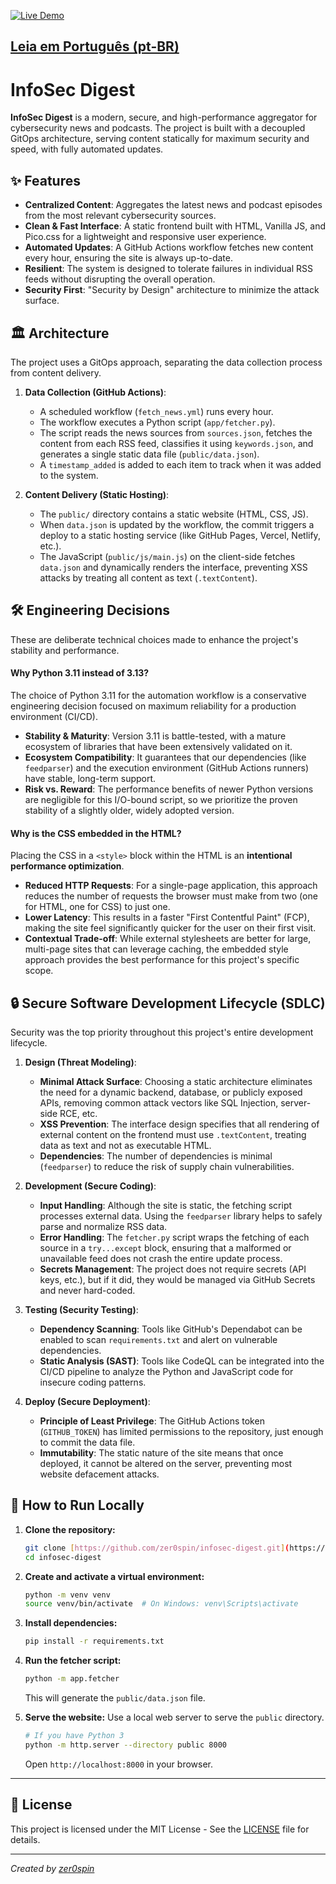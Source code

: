 [![Live Demo](https://img.shields.io/badge/Live_Demo-Online-brightgreen?style=for-the-badge&logo=vercel)](https://infosec-digest.vercel.app)

## [Leia em Português (pt-BR)](README.pt-br.md)

# InfoSec Digest

**InfoSec Digest** is a modern, secure, and high-performance aggregator for cybersecurity news and podcasts. The project is built with a decoupled GitOps architecture, serving content statically for maximum security and speed, with fully automated updates.

## ✨ Features

- **Centralized Content**: Aggregates the latest news and podcast episodes from the most relevant cybersecurity sources.
- **Clean & Fast Interface**: A static frontend built with HTML, Vanilla JS, and Pico.css for a lightweight and responsive user experience.
- **Automated Updates**: A GitHub Actions workflow fetches new content every hour, ensuring the site is always up-to-date.
- **Resilient**: The system is designed to tolerate failures in individual RSS feeds without disrupting the overall operation.
- **Security First**: "Security by Design" architecture to minimize the attack surface.

## 🏛️ Architecture

The project uses a GitOps approach, separating the data collection process from content delivery.

1.  **Data Collection (GitHub Actions)**:
    - A scheduled workflow (`fetch_news.yml`) runs every hour.
    - The workflow executes a Python script (`app/fetcher.py`).
    - The script reads the news sources from `sources.json`, fetches the content from each RSS feed, classifies it using `keywords.json`, and generates a single static data file (`public/data.json`).
    - A `timestamp_added` is added to each item to track when it was added to the system.

2.  **Content Delivery (Static Hosting)**:
    - The `public/` directory contains a static website (HTML, CSS, JS).
    - When `data.json` is updated by the workflow, the commit triggers a deploy to a static hosting service (like GitHub Pages, Vercel, Netlify, etc.).
    - The JavaScript (`public/js/main.js`) on the client-side fetches `data.json` and dynamically renders the interface, preventing XSS attacks by treating all content as text (`.textContent`).

## 🛠️ Engineering Decisions

These are deliberate technical choices made to enhance the project's stability and performance.

#### Why Python 3.11 instead of 3.13?

The choice of Python 3.11 for the automation workflow is a conservative engineering decision focused on maximum reliability for a production environment (CI/CD).
* **Stability & Maturity**: Version 3.11 is battle-tested, with a mature ecosystem of libraries that have been extensively validated on it.
* **Ecosystem Compatibility**: It guarantees that our dependencies (like `feedparser`) and the execution environment (GitHub Actions runners) have stable, long-term support.
* **Risk vs. Reward**: The performance benefits of newer Python versions are negligible for this I/O-bound script, so we prioritize the proven stability of a slightly older, widely adopted version.

#### Why is the CSS embedded in the HTML?

Placing the CSS in a `<style>` block within the HTML is an **intentional performance optimization**.
* **Reduced HTTP Requests**: For a single-page application, this approach reduces the number of requests the browser must make from two (one for HTML, one for CSS) to just one.
* **Lower Latency**: This results in a faster "First Contentful Paint" (FCP), making the site feel significantly quicker for the user on their first visit.
* **Contextual Trade-off**: While external stylesheets are better for large, multi-page sites that can leverage caching, the embedded style approach provides the best performance for this project's specific scope.

## 🔒 Secure Software Development Lifecycle (SDLC)

Security was the top priority throughout this project's entire development lifecycle.

1.  **Design (Threat Modeling)**:
    - **Minimal Attack Surface**: Choosing a static architecture eliminates the need for a dynamic backend, database, or publicly exposed APIs, removing common attack vectors like SQL Injection, server-side RCE, etc.
    - **XSS Prevention**: The interface design specifies that all rendering of external content on the frontend must use `.textContent`, treating data as text and not as executable HTML.
    - **Dependencies**: The number of dependencies is minimal (`feedparser`) to reduce the risk of supply chain vulnerabilities.

2.  **Development (Secure Coding)**:
    - **Input Handling**: Although the site is static, the fetching script processes external data. Using the `feedparser` library helps to safely parse and normalize RSS data.
    - **Error Handling**: The `fetcher.py` script wraps the fetching of each source in a `try...except` block, ensuring that a malformed or unavailable feed does not crash the entire update process.
    - **Secrets Management**: The project does not require secrets (API keys, etc.), but if it did, they would be managed via GitHub Secrets and never hard-coded.

3.  **Testing (Security Testing)**:
    - **Dependency Scanning**: Tools like GitHub's Dependabot can be enabled to scan `requirements.txt` and alert on vulnerable dependencies.
    - **Static Analysis (SAST)**: Tools like CodeQL can be integrated into the CI/CD pipeline to analyze the Python and JavaScript code for insecure coding patterns.

4.  **Deploy (Secure Deployment)**:
    - **Principle of Least Privilege**: The GitHub Actions token (`GITHUB_TOKEN`) has limited permissions to the repository, just enough to commit the data file.
    - **Immutability**: The static nature of the site means that once deployed, it cannot be altered on the server, preventing most website defacement attacks.

## 🚀 How to Run Locally

1.  **Clone the repository:**
    ```bash
    git clone [https://github.com/zer0spin/infosec-digest.git](https://github.com/zer0spin/infosec-digest.git)
    cd infosec-digest
    ```

2.  **Create and activate a virtual environment:**
    ```bash
    python -m venv venv
    source venv/bin/activate  # On Windows: venv\Scripts\activate
    ```

3.  **Install dependencies:**
    ```bash
    pip install -r requirements.txt
    ```

4.  **Run the fetcher script:**
    ```bash
    python -m app.fetcher
    ```
    This will generate the `public/data.json` file.

5.  **Serve the website:**
    Use a local web server to serve the `public` directory.
    ```bash
    # If you have Python 3
    python -m http.server --directory public 8000
    ```
    Open `http://localhost:8000` in your browser.

---

## 📝 License

This project is licensed under the MIT License - See the [LICENSE](LICENSE) file for details.

---
*Created by [zer0spin](https://github.com/zer0spin)*